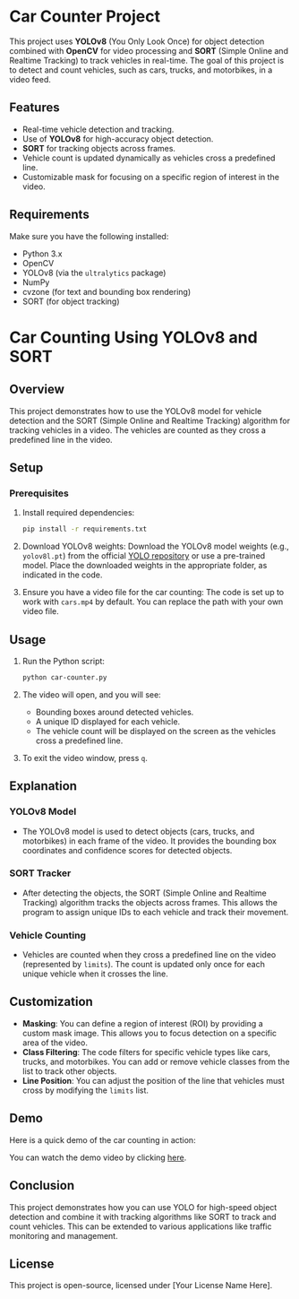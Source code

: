 # Car Counter Project

This project uses **YOLOv8** (You Only Look Once) for object detection combined with **OpenCV** for video processing and **SORT** (Simple Online and Realtime Tracking) to track vehicles in real-time. The goal of this project is to detect and count vehicles, such as cars, trucks, and motorbikes, in a video feed.

## Features

- Real-time vehicle detection and tracking.
- Use of **YOLOv8** for high-accuracy object detection.
- **SORT** for tracking objects across frames.
- Vehicle count is updated dynamically as vehicles cross a predefined line.
- Customizable mask for focusing on a specific region of interest in the video.

## Requirements

Make sure you have the following installed:

- Python 3.x
- OpenCV
- YOLOv8 (via the `ultralytics` package)
- NumPy
- cvzone (for text and bounding box rendering)
- SORT (for object tracking)


# Car Counting Using YOLOv8 and SORT

## Overview
This project demonstrates how to use the YOLOv8 model for vehicle detection and the SORT (Simple Online and Realtime Tracking) algorithm for tracking vehicles in a video. The vehicles are counted as they cross a predefined line in the video.

## Setup

### Prerequisites
1. Install required dependencies:
    ```bash
    pip install -r requirements.txt
    ```

2. Download YOLOv8 weights:
    Download the YOLOv8 model weights (e.g., `yolov8l.pt`) from the official [YOLO repository](https://github.com/ultralytics/yolov8) or use a pre-trained model. Place the downloaded weights in the appropriate folder, as indicated in the code.

3. Ensure you have a video file for the car counting:
    The code is set up to work with `cars.mp4` by default. You can replace the path with your own video file.

## Usage

1. Run the Python script:
    ```bash
    python car-counter.py
    ```

2. The video will open, and you will see:
    - Bounding boxes around detected vehicles.
    - A unique ID displayed for each vehicle.
    - The vehicle count will be displayed on the screen as the vehicles cross a predefined line.

3. To exit the video window, press `q`.

## Explanation

### YOLOv8 Model
- The YOLOv8 model is used to detect objects (cars, trucks, and motorbikes) in each frame of the video. It provides the bounding box coordinates and confidence scores for detected objects.

### SORT Tracker
- After detecting the objects, the SORT (Simple Online and Realtime Tracking) algorithm tracks the objects across frames. This allows the program to assign unique IDs to each vehicle and track their movement.

### Vehicle Counting
- Vehicles are counted when they cross a predefined line on the video (represented by `limits`). The count is updated only once for each unique vehicle when it crosses the line.

## Customization

- **Masking**: You can define a region of interest (ROI) by providing a custom mask image. This allows you to focus detection on a specific area of the video.
- **Class Filtering**: The code filters for specific vehicle types like cars, trucks, and motorbikes. You can add or remove vehicle classes from the list to track other objects.
- **Line Position**: You can adjust the position of the line that vehicles must cross by modifying the `limits` list.

## Demo
Here is a quick demo of the car counting in action:

You can watch the demo video by clicking [here](project%20demo/mage%202025-01-03%2023-17-36.mp4).


## Conclusion
This project demonstrates how you can use YOLO for high-speed object detection and combine it with tracking algorithms like SORT to track and count vehicles. This can be extended to various applications like traffic monitoring and management.

## License
This project is open-source, licensed under [Your License Name Here].
